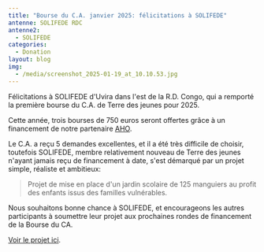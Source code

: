 ```yaml
---
title: "Bourse du C.A. janvier 2025: félicitations à SOLIFEDE"
antenne: SOLIFEDE RDC
antenne2:
  - SOLIFEDE
categories:
  - Donation
layout: blog
img:
  - /media/screenshot_2025-01-19_at_10.10.53.jpg
---
```

Félicitations à SOLIFEDE d'Uvira dans l'est de la R.D. Congo, qui a remporté la première bourse du C.A. de Terre des jeunes pour 2025.

Cette année, trois bourses de 750 euros seront offertes grâce à un financement de notre partenaire [AHO](https://aho.bio/).

Le C.A. a reçu 5 demandes excellentes, et il a été très difficile de choisir, toutefois SOLIFEDE, membre relativement nouveau de Terre des jeunes n'ayant jamais reçu de financement à date, s'est démarqué par un projet simple, réaliste et ambitieux:

> Projet de mise en place d'un jardin scolaire de 125 manguiers au profit des enfants issus des familles vulnérables.

Nous souhaitons bonne chance à SOLIFEDE, et encourageons les autres participants à soumettre leur projet aux prochaines rondes de financement de la Bourse du CA.

[Voir le projet ici](/media/bourse-ca-2025-01-solifede-congo.pdf).

